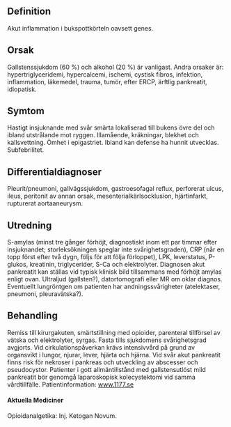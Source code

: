 ## Definition

Akut inflammation i bukspottkörteln oavsett genes.

## Orsak

Gallstenssjukdom (60 %) och alkohol (20 %) är vanligast. Andra orsaker är: hypertriglyceridemi, hypercalcemi, ischemi, cystisk fibros, infektion, inflammation, läkemedel, trauma, tumör, efter ERCP, ärftlig pankreatit, idiopatisk.

## Symtom

Hastigt insjuknande med svår smärta lokaliserad till bukens övre del och ibland utstrålande mot ryggen. Illamående, kräkningar, blekhet och kallsvettning. Ömhet i epigastriet. Ibland kan defense ha hunnit utvecklas. Subfebrilitet.

## Differentialdiagnoser

Pleurit/pneumoni, gallvägssjukdom, gastroesofagal reflux, perforerat ulcus, ileus, peritonit av annan orsak, mesenterialkärlsocklusion, hjärtinfarkt, rupturerat aortaaneurysm.

## Utredning

S-amylas (minst tre gånger förhöjt, diagnostiskt inom ett par timmar efter insjuknandet; storleksökningen speglar inte svårighetsgraden), CRP (når en topp först efter två dygn, följs för att följa förloppet), LPK, leverstatus, P-glukos, kreatinin, triglycerider, S-Ca och elektrolyter. Diagnosen akut pankreatit kan ställas vid typisk klinisk bild tillsammans med förhöjt amylas enligt ovan. Ultraljud (gallsten?), datortomografi eller MR om oklar diagnos. Eventuellt lungröntgen om patienten har andningssvårigheter (atelektaser, pneumoni, pleuravätska?).

## Behandling

Remiss till kirurgakuten, smärtstillning med opioider, parenteral tillförsel av vätska och elektrolyter, syrgas. Fasta tills sjukdomens svårighetsgrad avgjorts. Vid cirkulationspåverkan krävs intensivvård på grund av organsvikt i lungor, njurar, lever, hjärta och hjärna. Vid svår akut pankreatit finns risk för nekroser i pankreas och utveckling av abscesser och pseudocystor. Patienter i gott allmäntillstånd med gallstensutlöst mild pankreatit bör genomgå laparoskopisk kolecystektomi vid samma vårdtillfälle.
Patientinformation: www.1177.se

#### Aktuella Mediciner

Opioidanalgetika: Inj. Ketogan Novum.


